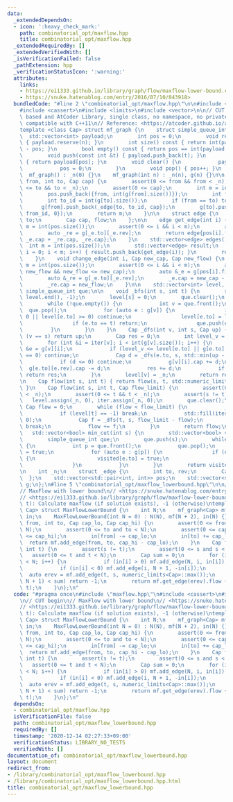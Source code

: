 ```yaml
---
data:
  _extendedDependsOn:
  - icon: ':heavy_check_mark:'
    path: combinatorial_opt/maxflow.hpp
    title: combinatorial_opt/maxflow.hpp
  _extendedRequiredBy: []
  _extendedVerifiedWith: []
  _isVerificationFailed: false
  _pathExtension: hpp
  _verificationStatusIcon: ':warning:'
  attributes:
    links:
    - https://ei1333.github.io/library/graph/flow/maxflow-lower-bound.cpp>
    - https://snuke.hatenablog.com/entry/2016/07/10/043918>
  bundledCode: "#line 2 \"combinatorial_opt/maxflow.hpp\"\n\n#include <algorithm>\n\
    #include <cassert>\n#include <limits>\n#include <vector>\n\n// CUT begin\n// MaxFlow\
    \ based and AtCoder Library, single class, no namespace, no private variables,\
    \ compatible with C++11\n// Reference: <https://atcoder.github.io/ac-library/production/document_ja/maxflow.html>\n\
    template <class Cap> struct mf_graph {\n    struct simple_queue_int {\n      \
    \  std::vector<int> payload;\n        int pos = 0;\n        void reserve(int n)\
    \ { payload.reserve(n); }\n        int size() const { return int(payload.size())\
    \ - pos; }\n        bool empty() const { return pos == int(payload.size()); }\n\
    \        void push(const int &t) { payload.push_back(t); }\n        int &front()\
    \ { return payload[pos]; }\n        void clear() {\n            payload.clear();\n\
    \            pos = 0;\n        }\n        void pop() { pos++; }\n    };\n\n  \
    \  mf_graph() : _n(0) {}\n    mf_graph(int n) : _n(n), g(n) {}\n\n    int add_edge(int\
    \ from, int to, Cap cap) {\n        assert(0 <= from && from < _n);\n        assert(0\
    \ <= to && to < _n);\n        assert(0 <= cap);\n        int m = int(pos.size());\n\
    \        pos.push_back({from, int(g[from].size())});\n        int from_id = int(g[from].size());\n\
    \        int to_id = int(g[to].size());\n        if (from == to) to_id++;\n  \
    \      g[from].push_back(_edge{to, to_id, cap});\n        g[to].push_back(_edge{from,\
    \ from_id, 0});\n        return m;\n    }\n\n    struct edge {\n        int from,\
    \ to;\n        Cap cap, flow;\n    };\n\n    edge get_edge(int i) {\n        int\
    \ m = int(pos.size());\n        assert(0 <= i && i < m);\n        auto _e = g[pos[i].first][pos[i].second];\n\
    \        auto _re = g[_e.to][_e.rev];\n        return edge{pos[i].first, _e.to,\
    \ _e.cap + _re.cap, _re.cap};\n    }\n    std::vector<edge> edges() {\n      \
    \  int m = int(pos.size());\n        std::vector<edge> result;\n        for (int\
    \ i = 0; i < m; i++) { result.push_back(get_edge(i)); }\n        return result;\n\
    \    }\n    void change_edge(int i, Cap new_cap, Cap new_flow) {\n        int\
    \ m = int(pos.size());\n        assert(0 <= i && i < m);\n        assert(0 <=\
    \ new_flow && new_flow <= new_cap);\n        auto &_e = g[pos[i].first][pos[i].second];\n\
    \        auto &_re = g[_e.to][_e.rev];\n        _e.cap = new_cap - new_flow;\n\
    \        _re.cap = new_flow;\n    }\n\n    std::vector<int> level, iter;\n   \
    \ simple_queue_int que;\n\n    void _bfs(int s, int t) {\n        std::fill(level.begin(),\
    \ level.end(), -1);\n        level[s] = 0;\n        que.clear();\n        que.push(s);\n\
    \        while (!que.empty()) {\n            int v = que.front();\n          \
    \  que.pop();\n            for (auto e : g[v]) {\n                if (e.cap ==\
    \ 0 || level[e.to] >= 0) continue;\n                level[e.to] = level[v] + 1;\n\
    \                if (e.to == t) return;\n                que.push(e.to);\n   \
    \         }\n        }\n    }\n    Cap _dfs(int v, int s, Cap up) {\n        if\
    \ (v == s) return up;\n        Cap res = 0;\n        int level_v = level[v];\n\
    \        for (int &i = iter[v]; i < int(g[v].size()); i++) {\n            _edge\
    \ &e = g[v][i];\n            if (level_v <= level[e.to] || g[e.to][e.rev].cap\
    \ == 0) continue;\n            Cap d = _dfs(e.to, s, std::min(up - res, g[e.to][e.rev].cap));\n\
    \            if (d <= 0) continue;\n            g[v][i].cap += d;\n          \
    \  g[e.to][e.rev].cap -= d;\n            res += d;\n            if (res == up)\
    \ return res;\n        }\n        level[v] = _n;\n        return res;\n    }\n\
    \n    Cap flow(int s, int t) { return flow(s, t, std::numeric_limits<Cap>::max());\
    \ }\n    Cap flow(int s, int t, Cap flow_limit) {\n        assert(0 <= s && s\
    \ < _n);\n        assert(0 <= t && t < _n);\n        assert(s != t);\n\n     \
    \   level.assign(_n, 0), iter.assign(_n, 0);\n        que.clear();\n\n       \
    \ Cap flow = 0;\n        while (flow < flow_limit) {\n            _bfs(s, t);\n\
    \            if (level[t] == -1) break;\n            std::fill(iter.begin(), iter.end(),\
    \ 0);\n            Cap f = _dfs(t, s, flow_limit - flow);\n            if (!f)\
    \ break;\n            flow += f;\n        }\n        return flow;\n    }\n\n \
    \   std::vector<bool> min_cut(int s) {\n        std::vector<bool> visited(_n);\n\
    \        simple_queue_int que;\n        que.push(s);\n        while (!que.empty())\
    \ {\n            int p = que.front();\n            que.pop();\n            visited[p]\
    \ = true;\n            for (auto e : g[p]) {\n                if (e.cap && !visited[e.to])\
    \ {\n                    visited[e.to] = true;\n                    que.push(e.to);\n\
    \                }\n            }\n        }\n        return visited;\n    }\n\
    \n    int _n;\n    struct _edge {\n        int to, rev;\n        Cap cap;\n  \
    \  };\n    std::vector<std::pair<int, int>> pos;\n    std::vector<std::vector<_edge>>\
    \ g;\n};\n#line 5 \"combinatorial_opt/maxflow_lowerbound.hpp\"\n\n// CUT begin\n\
    // MaxFlow with lower bound\n// <https://snuke.hatenablog.com/entry/2016/07/10/043918>\n\
    // <https://ei1333.github.io/library/graph/flow/maxflow-lower-bound.cpp>\n// flush(s,\
    \ t): Calculate maxflow (if solution exists), -1 (otherwise)\ntemplate <typename\
    \ Cap> struct MaxFlowLowerBound {\n    int N;\n    mf_graph<Cap> mf;\n    std::vector<Cap>\
    \ in;\n    MaxFlowLowerBound(int N = 0) : N(N), mf(N + 2), in(N) {}\n    int add_edge(int\
    \ from, int to, Cap cap_lo, Cap cap_hi) {\n        assert(0 <= from and from <\
    \ N);\n        assert(0 <= to and to < N);\n        assert(0 <= cap_lo and cap_lo\
    \ <= cap_hi);\n        in[from] -= cap_lo;\n        in[to] += cap_lo;\n      \
    \  return mf.add_edge(from, to, cap_hi - cap_lo);\n    }\n    Cap flow(int s,\
    \ int t) {\n        assert(s != t);\n        assert(0 <= s and s < N);\n     \
    \   assert(0 <= t and t < N);\n        Cap sum = 0;\n        for (int i = 0; i\
    \ < N; i++) {\n            if (in[i] > 0) mf.add_edge(N, i, in[i]), sum += in[i];\n\
    \            if (in[i] < 0) mf.add_edge(i, N + 1, -in[i]);\n        }\n      \
    \  auto erev = mf.add_edge(t, s, numeric_limits<Cap>::max());\n        if (mf.flow(N,\
    \ N + 1) < sum) return -1;\n        return mf.get_edge(erev).flow + mf.flow(s,\
    \ t);\n    }\n};\n"
  code: "#pragma once\n#include \"maxflow.hpp\"\n#include <cassert>\n#include <vector>\n\
    \n// CUT begin\n// MaxFlow with lower bound\n// <https://snuke.hatenablog.com/entry/2016/07/10/043918>\n\
    // <https://ei1333.github.io/library/graph/flow/maxflow-lower-bound.cpp>\n// flush(s,\
    \ t): Calculate maxflow (if solution exists), -1 (otherwise)\ntemplate <typename\
    \ Cap> struct MaxFlowLowerBound {\n    int N;\n    mf_graph<Cap> mf;\n    std::vector<Cap>\
    \ in;\n    MaxFlowLowerBound(int N = 0) : N(N), mf(N + 2), in(N) {}\n    int add_edge(int\
    \ from, int to, Cap cap_lo, Cap cap_hi) {\n        assert(0 <= from and from <\
    \ N);\n        assert(0 <= to and to < N);\n        assert(0 <= cap_lo and cap_lo\
    \ <= cap_hi);\n        in[from] -= cap_lo;\n        in[to] += cap_lo;\n      \
    \  return mf.add_edge(from, to, cap_hi - cap_lo);\n    }\n    Cap flow(int s,\
    \ int t) {\n        assert(s != t);\n        assert(0 <= s and s < N);\n     \
    \   assert(0 <= t and t < N);\n        Cap sum = 0;\n        for (int i = 0; i\
    \ < N; i++) {\n            if (in[i] > 0) mf.add_edge(N, i, in[i]), sum += in[i];\n\
    \            if (in[i] < 0) mf.add_edge(i, N + 1, -in[i]);\n        }\n      \
    \  auto erev = mf.add_edge(t, s, numeric_limits<Cap>::max());\n        if (mf.flow(N,\
    \ N + 1) < sum) return -1;\n        return mf.get_edge(erev).flow + mf.flow(s,\
    \ t);\n    }\n};\n"
  dependsOn:
  - combinatorial_opt/maxflow.hpp
  isVerificationFile: false
  path: combinatorial_opt/maxflow_lowerbound.hpp
  requiredBy: []
  timestamp: '2020-12-14 02:27:33+09:00'
  verificationStatus: LIBRARY_NO_TESTS
  verifiedWith: []
documentation_of: combinatorial_opt/maxflow_lowerbound.hpp
layout: document
redirect_from:
- /library/combinatorial_opt/maxflow_lowerbound.hpp
- /library/combinatorial_opt/maxflow_lowerbound.hpp.html
title: combinatorial_opt/maxflow_lowerbound.hpp
---
```

